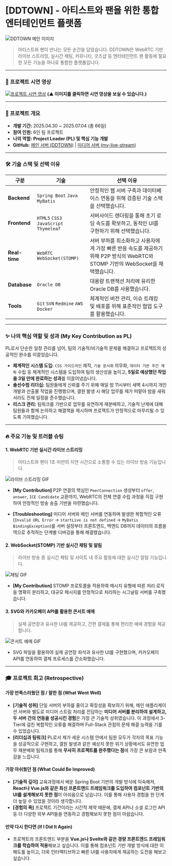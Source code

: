 # [DDTOWN] - 아티스트와 팬을 위한 통합 엔터테인먼트 플랫폼

![DDTOWN 메인 이미지](https://github.com/user-attachments/assets/e9dc66a4-b080-4284-a1e0-f9e418b3ad87)

> 아티스트와 팬이 만나는 모든 순간을 담았습니다. DDTOWN은 WebRTC 기반 라이브 스트리밍, 실시간 채팅, 커뮤니티, 굿즈샵 등 엔터테인먼트 팬 활동에 필요한 모든 기능을 하나로 통합한 플랫폼입니다.

---

### 🎥 프로젝트 시연 영상

[![프로젝트 시연 영상](https://github.com/user-attachments/assets/8480e8c4-7fcb-41e2-ad03-160e973e7fde)](https://youtu.be/dAuoKMYXm2g)
**(▲ 이미지를 클릭하면 시연 영상을 보실 수 있습니다.)**

---

### 📖 프로젝트 개요

- **개발 기간:** 2025.04.30 ~ 2025.07.04 (총 66일)
- **참여 인원:** 6인 팀 프로젝트
- **나의 역할:** **Project Leader (PL) 및 핵심 기능 개발**
- **GitHub:** [메인 서버 (DDTOWN)](https://github.com/GENATHEHUMAN/DDTOWN) | [미디어 서버 (my-live-stream)](https://github.com/GENATHEHUMAN/my-live-stream)

---

### 🛠️ 기술 스택 및 선택 이유

| 구분 | 기술 | 선택 이유 |
|---|---|---|
| **Backend** | `Spring Boot` `Java` `MyBatis` | 안정적인 웹 서버 구축과 데이터베이스 연동을 위해 검증된 기술 스택을 선택했습니다. |
| **Frontend** | `HTML5` `CSS3` `JavaScript` `Thymeleaf` | 서버사이드 렌더링을 통해 초기 로딩 속도를 확보하고, 동적인 UI를 구현하기 위해 선택했습니다. |
| **Real-time** | `WebRTC` `WebSocket(STOMP)` | 서버 부하를 최소화하고 사용자에게 가장 빠른 반응 속도를 제공하기 위해 P2P 방식의 WebRTC와 STOMP 기반의 WebSocket을 채택했습니다. |
| **Database** | `Oracle DB` | 대용량 트랜잭션 처리에 유리한 Oracle DB를 사용했습니다. |
| **Tools** | `Git` `SVN` `Redmine` `AWS` `Docker` | 체계적인 버전 관리, 이슈 트래킹 및 배포를 위해 표준적인 협업 도구를 활용했습니다. |

---

### ✨ 나의 핵심 역할 및 성과 (My Key Contribution as PL)

PL로서 단순한 일정 관리를 넘어, 팀의 기술적/비기술적 문제를 해결하고 프로젝트의 성공적인 완수를 이끌었습니다.

* **체계적인 시스템 도입:** `CSS 가이드라인` 제작, `기술 문서화` 의무화, `데이터 기반 주간 계획` 수립 등 체계적인 시스템을 도입하여 팀의 생산성을 높이고, **5일로 예상했던 작업을 3일 만에 완료하는 성과**를 이끌어냈습니다.
* **솔선수범 리더십:** 팀원들에게 신뢰를 주기 위해 매일 밤 11시부터 새벽 4시까지 개인 개발과 산출물 작업을 진행했으며, 결원 발생 시 해당 업무를 제가 떠맡아 밤을 새워서라도 전체 일정을 준수했습니다.
* **리스크 관리:** 팀워크를 기반으로 업무를 유연하게 재분배하고, 기술적 난제에 대해 팀원들과 함께 논의하고 해결책을 제시하며 프로젝트가 안정적으로 마무리될 수 있도록 기여했습니다.

---

### 🔥 주요 기능 및 트러블 슈팅

#### 1. WebRTC 기반 실시간 라이브 스트리밍
> 아티스트와 팬이 1초 미만의 지연 시간으로 소통할 수 있는 라이브 방송 기능입니다.

![라이브 스트리밍 GIF](https://github.com/user-attachments/assets/714e81e1-699d-4a51-8aa2-61ab8d9eb78c)

-   **[My Contribution]** P2P 연결의 핵심인 `PeerConnection` 생성부터 `offer`, `answer`, `ICE Candidate` 교환까지, WebRTC의 전체 연결 수립 과정을 직접 구현하여 안정적인 방송 송출 기반을 마련했습니다.

-   **[Troubleshooting]** 미디어 서버와 메인 서버를 연동하며 발생한 복합적인 오류(`Invalid URL Error` → `startLive is not defined` → `MyBatis BindingException`)를 서버 설정부터 프론트엔드, 백엔드 DB까지 데이터의 흐름을 역으로 추적하는 단계별 디버깅을 통해 해결했습니다.

#### 2. WebSocket(STOMP) 기반 실시간 채팅 및 알림
> 라이브 방송 중 실시간 채팅 및 사이트 내 주요 활동에 대한 실시간 알림 기능입니다.

![채팅 GIF](여기에_채팅_기능_관련_GIF_링크)

-   **[My Contribution]** STOMP 프로토콜을 적용하여 메시지 유형에 따른 처리 로직을 명확히 분리하고, 대규모 메시지를 안정적으로 처리하는 시그널링 서버를 구축했습니다.

#### 3. SVG와 카카오페이 API를 활용한 콘서트 예매
> 실제 공연장과 유사한 UI를 제공하고, 간편 결제를 통해 편리한 예매 경험을 제공합니다.

![콘서트 예매 GIF](https://github.com/GENATHEHUMAN/DDTOWN/blob/main/docs/GIF/DDTOWN_Concert.gif)

-   SVG 파일을 활용하여 실제 공연장 좌석과 유사한 UI를 구현했으며, 카카오페이 API를 연동하여 결제 프로세스를 간소화했습니다.

---

### 🎓 프로젝트 회고 (Retrospective)

#### **가장 만족스러웠던 점 / 잘한 점 (What Went Well)**

* **[기술적 성취]** 단일 서버의 부하를 줄이고 확장성을 확보하기 위해, 메인 애플리케이션 서버와 별도로 미디어 스트림 처리를 전담하는 **미디어 서버를 분리하여 설계하고, 두 서버 간의 연동을 성공시킨 경험**은 가장 큰 기술적 성취였습니다. 이 과정에서 3-Tier에 걸친 복합적인 오류를 해결하며 Full-Stack 관점의 문제 해결 능력을 기를 수 있었습니다.
* **[리더십과 팀워크]** PL로서 제가 세운 시스템 안에서 팀원 모두가 각자의 목표 기능을 성공적으로 구현하고, 결원 발생과 같은 예상치 못한 위기 상황에서도 유연한 업무 재분배와 팀워크를 통해 **무사히 프로젝트를 완주했다는 점**에 가장 큰 보람과 만족감을 느낍니다.

#### **가장 아쉬웠던 점 (What Could Be Improved)**

* **[기술적 깊이]** 교육과정에서 배운 Spring Boot 기반의 개발 방식에 익숙해져, **React나 Vue.js와 같은 최신 프론트엔드 프레임워크를 도입하여 컴포넌트 기반의 UI를 설계해보지 못한 점**이 아쉬움으로 남습니다. 이를 통해 사용자 경험을 한 단계 더 높일 수 있었을 것이라 생각합니다.
* **[경험의 폭]** 프로젝트 기간이라는 시간적 제약 때문에, 결제 API나 소셜 로그인 API 등 더 다양한 외부 API들을 연동하고 경험해보지 못한 점이 아쉽습니다.

#### **만약 다시 한다면 (If I Did It Again)**

* 프로젝트의 프론트엔드 부분을 **Vue.js나 Svelte와 같은 경량 프론트엔드 프레임워크를 학습하여 적용**해보고 싶습니다. 이를 통해 컴포넌트 기반 개발 방식에 대한 이해도를 높이고, 더욱 인터랙티브하고 빠른 UI를 사용자에게 제공하는 도전을 해보고 싶습니다.
